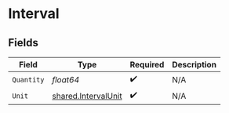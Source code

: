 # Interval


## Fields

| Field                                                      | Type                                                       | Required                                                   | Description                                                |
| ---------------------------------------------------------- | ---------------------------------------------------------- | ---------------------------------------------------------- | ---------------------------------------------------------- |
| `Quantity`                                                 | *float64*                                                  | :heavy_check_mark:                                         | N/A                                                        |
| `Unit`                                                     | [shared.IntervalUnit](../../models/shared/intervalunit.md) | :heavy_check_mark:                                         | N/A                                                        |